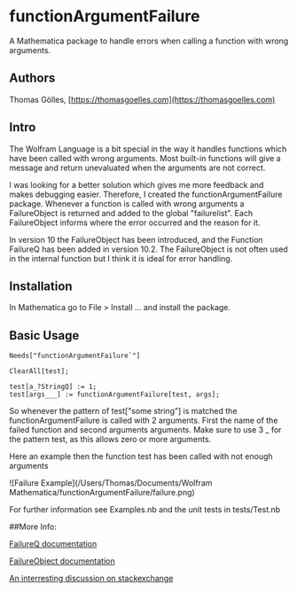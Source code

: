 # functionArgumentFailure

A Mathematica package to handle errors when calling a function with wrong arguments.

## Authors

Thomas Gölles, [https://thomasgoelles.com](https://thomasgoelles.com)

## Intro


The Wolfram Language is a bit special in the way it handles functions which have been called with wrong arguments. Most built-in functions will give a message and return unevaluated when the arguments are not correct.

I was looking for a better solution which gives me more feedback and makes debugging easier. Therefore, I created the functionArgumentFailure package. Whenever a function is called with wrong arguments a FailureObject is returned and added to the global "failurelist". Each FailureObject informs where the error occurred and the reason for it.

In version 10 the FailureObject has been introduced, and the Function FailureQ has been added in version 10.2.
The FailureObject is not often used in the internal function but I think it is ideal for error handling.

## Installation

In Mathematica go to File > Install ... and install the package.

## Basic Usage



	Needs["functionArgumentFailure`"]

	ClearAll[test];
	
	test[a_?StringQ] := 1;
	test[args___] := functionArgumentFailure[test, args];
	

So whenever the pattern of test["some string"] is matched the functionArgumentFailure is called with 2 arguments. First the name of the failed function and second arguments arguments. 
Make sure to use 3 _ for the pattern test, as this allows zero or more arguments.

Here an example then the function test has been called with not enough arguments

![Failure Example](/Users/Thomas/Documents/Wolfram Mathematica/functionArgumentFailure/failure.png)

For further information see Examples.nb and the unit tests in tests/Test.nb
 
##More Info:

[FailureQ documentation](http://reference.wolfram.com/language/ref/FailureQ.html)

[FailureObject documentation](http://reference.wolfram.com/language/ref/Failure.html)

[An interresting discussion on stackexchange](https://mathematica.stackexchange.com/questions/29321/what-are-the-best-practices-most-common-idiomatic-ways-to-report-errors-in-m#6563886)